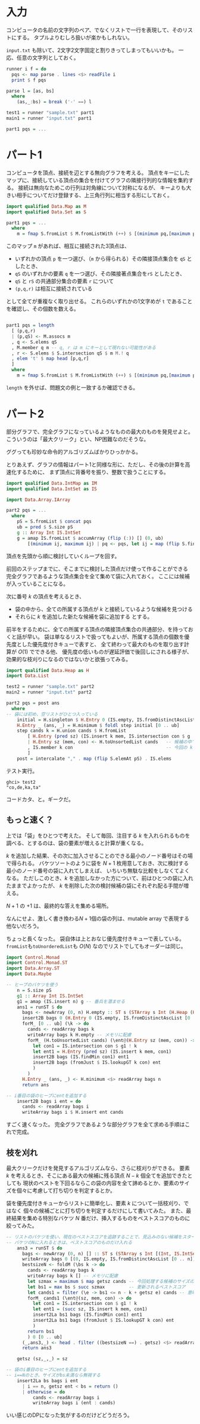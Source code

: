 # 入力

コンピュータの名前の文字列のペア、でなくリストで一行を表現して、そのリストにする。
タプルよりむしろ扱いが楽かもしれない。

`input.txt` も除いて、2文字2文字固定と割りきってしまってもいいかも。
一応、任意の文字列としておく。

```haskell
runner i f = do
  pqs <- map parse . lines <$> readFile i
  print $ f pqs

parse l = [as, bs]
  where
    (as,_:bs) = break ('-' ==) l

test1 = runner "sample.txt" part1
main1 = runner "input.txt" part1

part1 pqs = ...
```

# パート1

コンピュータを頂点、接続を辺とする無向グラフを考える。
頂点をキーにしたマップに、接続している頂点の集合を付けてグラフの隣接行列的な情報を集約する。
接続は無向なためこの行列は対角線について対称になるが、
キーよりも大きい相手についてだけ登録する、上三角行列に相当する形にしておく。

```haskell
import qualified Data.Map as M
import qualified Data.Set as S

part1 pqs = ...
  where
    m = fmap S.fromList $ M.fromListWith (++) $ [(minimum pq,[maximum pq]) | pq <- pqs]
```

このマップ `m` があれば、相互に接続された3頂点は、

- いずれかの頂点 `p` を一つ選び、（`m` から得られる）その隣接頂点集合を `qS` としたとき、
- `qS` のいずれかの要素 `q` を一つ選び、その隣接著点集合を`rS` としたとき、
- `qS` と `rS` の共通部分集合の要素 `r` について
- `(p,q,r)` は相互に接続されている

として全てが重複なく取り出せる。
これらのいずれかの1文字めが `t` であることを確認し、その個数を数える。

```haskell

part1 pqs = length
  [ (p,q,r)
  | (p,qS) <- M.assocs m
  , q <- S.elems qS
  , M.member q m -- q, r は m にキーとして現れない可能性がある
  , r <- S.elems $ S.intersection qS $ m M.! q
  , elem 't' $ map head [p,q,r]
  ]
  where
    m = fmap S.fromList $ M.fromListWith (++) $ [(minimum pq,[maximum pq]) | pq <- pqs]
```

`length` を外せば、問題文の例と一致するか確認できる。

# パート2

部分グラフで、完全グラフになっているようなものの最大のものを発見せよと。
こういうのは「最大クリーク」とい、NP困難なのだそうな。

ググっても珍妙な命令的アルゴリズムばかりひっかかる。

とりあえず、グラフの情報はパート1と同様な形に、ただし、その後の計算を高速化するために、
まず頂点に背番号を振り、整数で扱うことにする。

```haskell
import qualified Data.IntMap as IM
import qualified Data.IntSet as IS

import Data.Array.IArray

part2 pqs = ...
  where
    pS = S.fromList $ concat pqs
    ub = pred $ S.size pS
    g :: Array Int IS.IntSet
    g = amap IS.fromList $ accumArray (flip (:)) [] (0, ub)
        [(minimum ij, maximum ij) | pq <- pqs, let ij = map (flip S.findIndex pS) pq]
```

頂点を先頭から順に検討していくループを回す。

前回のステップまでに、そこまでに検討した頂点だけ使って作ることができる
完全グラフであるような頂点集合を全て集めて袋に入れておく。
ここには候補が入っていることになる。

次に番号 $k$ の頂点を考えるとき、
- 袋の中から、全ての所属する頂点が $k$ と接続しているような候補を見つける
- それらに $k$ を追加した新たな候補を袋に追加する
とする。

前半をするために、全ての所属する頂点の隣接頂点集合の共通部分、を持っておくと話が早い。
袋は単なるリストで扱ってもよいが、所属する頂点の個数を優先度とした優先度付きキューで表すと、
全て終わって最大のものを取り出す計算が $O(1)$ でできる他、
優先度の低いものが遅延評価で後回しにされる様子が、効果的な枝刈りになるのではないかと欲張ってみる。

```haskell
import qualified Data.Heap as H
import Data.List

test2 = runner "sample.txt" part2
main2 = runner "input.txt" part2

part2 pqs = post ans
  where
-- 袋には初め、空リストがひとつ入っている
    initial = H.singleton $ H.Entry 0 (IS.empty, IS.fromDistinctAscList [0 .. ub])
    H.Entry _ (ans, _) = H.minimum $ foldl step initial [0 .. ub]
    step cands k = H.union cands $ H.fromList
        [ H.Entry (pred sz) (IS.insert k mem, IS.intersection con $ g ! k) -- kを入れたものを袋に追加
        | H.Entry sz (mem, con) <- H.toUnsortedList cands   -- 候補の中で
        , IS.member k con                                   -- 今回の k を入れても完全グラフなもの
        ]
    post = intercalate "," . map (flip S.elemAt pS) . IS.elems
```

テスト実行。

```
ghci> test2
"co,de,ka,ta"
```

コードカタ、と。ギークだ。

## もっと速く？

上では「袋」をひとつで考えた。
そして毎回、注目する $k$ を入れられるものを調べる、とするのは、袋の要素が増えると計算が重くなる。

$k$ を追加した結果、その次に加入させることのできる最小のノード番号はその場で得られる。
バケツソートのように袋を $N+1$ 枚用意しておき、次に検討する最小のノード番号の袋に入れてしまえば、
いちいち無駄な比較をしなくてよくなる。
ただしこのとき、$k$ を追加しなかった方について、前はひとつの袋に入れたままでよかったが、
$k$ を削除した次の検討候補の袋にそれぞれ配る手間が増える。

$N+1$ の $+1$ は、最終的な答えを集める場所。

なんにせよ、激しく書き換わる$N+1$個の袋の列は、mutable array で表現する他ないだろう。

ちょっと長くなった。
袋自体は上とおなじ優先度付きキューで表している。
`fromList`も`toUnorderedList`も $O(N)$ なのでリストでしてもオーダーは同じ。

```haskell
import Control.Monad
import Control.Monad.ST
import Data.Array.ST
import Data.Maybe

-- ヒープのバケツを使う
    n = S.size pS
    g1 :: Array Int IS.IntSet
    g1 = amap (IS.insert n) g -- 番兵を潜ませる
    ans1 = runST $ do
      bags <- newArray (0, n) H.empty :: ST s (STArray s Int (H.Heap (H.Entry Int (IS.IntSet, IS.IntSet))))
      insert2B bags 0 (H.Entry 0 (IS.empty, IS.fromDistinctAscList [0 .. n]))
      forM_ [0 .. ub] (\k -> do
        cands <- readArray bags k
        writeArray bags k H.empty -- メモリに配慮
        forM_ (H.toUnsortedList cands) (\ent@(H.Entry sz (mem, con)) -> do
          let con1 = IS.intersection con $ g1 ! k
          let ent1 = H.Entry (pred sz) (IS.insert k mem, con1)
          insert2B bags (IS.findMin con1) ent1
          insert2B bags (fromJust $ IS.lookupGT k con) ent
          )
        )
      H.Entry _ (ans, _) <- H.minimum <$> readArray bags n
      return ans

-- i番目の袋のヒープにentを追加する
    insert2B bags i ent = do
      cands <- readArray bags i
      writeArray bags i $ H.insert ent cands
```

すごく速くなった。
完全グラフであるような部分グラフを全て求める手順はこれで完成。

## 枝を刈れ

最大クリークだけを発見するアルゴリズムなら、さらに枝刈りができる。
要素 $k$ を考えるとき、そこにある最大の候補に残る頂点 $N-k$ 個全てを追加できたとしても
現状のベストを下回るならこの袋の内容を全て諦めるとか、要素のサイズを個々に考慮して打ち切りを判定するとか。

袋を優先度付きキューからリストに簡単化し、要素 $k$ について一括枝刈り、ではなく
個々の候補ごとに打ち切りを判定するだけにして書いてみた。
また、最終結果を集める特別なバケツ $N$ 番だけ、挿入するものをベストスコアのものに絞ってみた。

```haskell
-- リストのバケツを使い、現在のベストスコアを追跡することで、見込みのない候補をスターリンする
-- バケツのNに入れるときは、ベストスコアのものだけ入れる
    ans3 = runST $ do
      bags <- newArray (0, n) [] :: ST s (STArray s Int [(Int, IS.IntSet, IS.IntSet)])
      writeArray bags 0 [(0, IS.empty, IS.fromDistinctAscList [0 .. n])]
      bestsizeN <- foldM (\bs k -> do
        cands <- readArray bags k
        writeArray bags k [] -- メモリに配慮
        let szmax = maximum $ map getsz cands -- 今回処理する候補のサイズの最大値
        let bs1 = max bs $ succ szmax         -- 更新されるベストスコア
        let cands1 = filter (\e -> bs1 <= n - k + getsz e) cands -- 意味のある候補だけ残す
        forM_ cands1 (\ent@(sz, mem, con) -> do
          let con1 = IS.intersection con $ g1 ! k
          let ent1 = (succ sz, IS.insert k mem, con1)
          insert2La bs1 bags (IS.findMin con1) ent1
          insert2La bs1 bags (fromJust $ IS.lookupGT k con) ent
          )
        return bs1
        ) 0 [0 .. ub]
      (_,ans3,_) <- head . filter ((bestsizeN ==) . getsz) <$> readArray bags n
      return ans3

    getsz (sz,_,_) = sz

-- 袋のi番目のヒープにentを追加する
-- i==Nのとき、サイズがbs未満なら無視する
    insert2La bs bags i ent
      | i == n, getsz ent < bs = return ()
      | otherwise = do
          cands <- readArray bags i
          writeArray bags i (ent : cands)
```

いい感じのDPになった気がするのだけどどうだろう。
